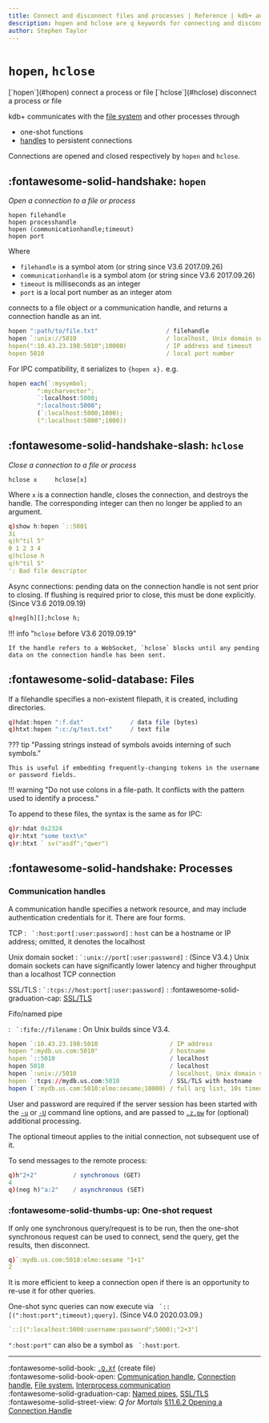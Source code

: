 ```yaml
---
title: Connect and disconnect files and processes | Reference | kdb+ and q documentation
description: hopen and hclose are q keywords for connecting and disconnecting files and processes.
author: Stephen Taylor
---
```

# `hopen`, `hclose`


<div markdown="1" class="typewriter">
[`hopen`](#hopen)   connect a process or file
[`hclose`](#hclose)  disconnect a process or file
</div>


kdb+ communicates with the [file system](../basics/files.md) and other processes through

-   one-shot functions
-   [handles](../basics/handles.md) to persistent connections

Connections are opened and closed respectively by `hopen` and `hclose`.


## :fontawesome-solid-handshake: `hopen`

_Open a connection to a file or process_

```syntax
hopen filehandle
hopen processhandle
hopen (communicationhandle;timeout)
hopen port
```

Where

-   `filehandle` is a symbol atom (or string since V3.6 2017.09.26)
-   `communicationhandle` is a symbol atom (or string since V3.6 2017.09.26)
-   `timeout` is milliseconds as an integer
-   `port` is a local port number as an integer atom

connects to a file object or a communication handle, and returns a connection handle as an int.

```q
hopen ":path/to/file.txt"                   / filehandle
hopen `:unix://5010                         / localhost, Unix domain socket
hopen(":10.43.23.198:5010";10000)           / IP address and timeout
hopen 5010                                  / local port number
```

For IPC compatibility, it serializes to `{hopen x}.` e.g.

```q
hopen each(`:mysymbol;
        ":mycharvector";
        `:localhost:5000;
        ":localhost:5000";
        (`:localhost:5000;1000);
        (":localhost:5000";1000))
```


## :fontawesome-solid-handshake-slash: `hclose`

_Close a connection to a file or process_

```syntax
hclose x     hclose[x]
```

Where `x` is a connection handle, closes the connection, and destroys the handle.
The corresponding integer can then no longer be applied to an argument.

```q
q)show h:hopen `::5001
3i
q)h"til 5"
0 1 2 3 4
q)hclose h
q)h"til 5"
': Bad file descriptor
```

Async connections: pending data on the connection handle is not sent prior to closing.
If flushing is required prior to close, this must be done explicitly.
(Since V3.6 2019.09.19)

```q
q)neg[h][];hclose h;
```

!!! info "`hclose` before V3.6 2019.09.19"

    If the handle refers to a WebSocket, `hclose` blocks until any pending data on the connection handle has been sent.


## :fontawesome-solid-database: Files

If a filehandle specifies a non-existent filepath, it is created, including directories.

```q
q)hdat:hopen ":f.dat"             / data file (bytes)
q)htxt:hopen ":c:/q/test.txt"     / text file
```

??? tip "Passing strings instead of symbols avoids interning of such symbols."

    This is useful if embedding frequently-changing tokens in the username or password fields.

!!! warning "Do not use colons in a file-path. It conflicts with the pattern used to identify a process."

To append to these files, the syntax is the same as for IPC:

```q
q)r:hdat 0x2324
q)r:htxt "some text\n"
q)r:htxt ` sv("asdf";"qwer")
```


## :fontawesome-solid-handshake: Processes

### Communication handles

A communication handle specifies a network resource, and may include authentication credentials for it. There are four forms.

TCP
: `` `:host:port[:user:password]``
: `host` can be a hostname or IP address; omitted, it denotes the localhost

Unix domain socket
: `` `:unix://port[:user:password] ``
: (Since V3.4.) Unix domain sockets can have significantly lower latency and higher throughput than a localhost TCP connection

SSL/TLS
: `` `:tcps://host:port[:user:password] ``
: :fontawesome-solid-graduation-cap: [SSL/TLS](../kb/ssl.md)

Fifo/named pipe

: `` `:fifo://filename``
: On Unix builds since V3.4.


```q
hopen `:10.43.23.198:5010                    / IP address
hopen ":mydb.us.com:5010"                    / hostname
hopen `::5010                                / localhost
hopen 5010                                   / localhost
hopen `:unix://5010                          / localhost, Unix domain socket
hopen `:tcps://mydb.us.com:5010              / SSL/TLS with hostname
hopen (`:mydb.us.com:5010:elmo:sesame;10000) / full arg list, 10s timeout
```

User and password are required if the server session has been started with the [`-u`](../basics/cmdline.md#-u-usr-pwd-local) or [`-U`](../basics/cmdline.md#-u-usr-pwd) command line options, and are passed to [`.z.pw`](dotz.md#zpw-validate-user) for (optional) additional processing.

The optional timeout applies to the initial connection, not subsequent use of it.

To send messages to the remote process:

```q
q)h"2+2"          / synchronous (GET)
4
q)(neg h)"a:2"    / asynchronous (SET)
```


### :fontawesome-solid-thumbs-up: One-shot request

If only one synchronous query/request is to be run, then the one-shot synchronous request can be used to connect, send the query, get the results, then disconnect.

```q
q)`:mydb.us.com:5010:elmo:sesame "1+1"
2
```

It is more efficient to keep a connection open if there is an opportunity to re-use it for other queries.

One-shot sync queries can now execute via `` `::[(":host:port";timeout);query]``.
(Since V4.0 2020.03.09.)

```q
`::[(":localhost:5000:username:password";5000);"2+3"]
```

`":host:port"` can also be a symbol as `` `:host:port``.

----
:fontawesome-solid-book:
[`.Q.Xf`](dotq.md#xf-create-file) (create file)
<br>
:fontawesome-solid-book-open:
[Communication handle](../basics/glossary.md#communication-handle),
[Connection handle](../basics/glossary.md#connection-handle),
[File system](../basics/files.md),
[Interprocess communication](../basics/ipc.md)
<br>
:fontawesome-solid-graduation-cap:
[Named pipes](../kb/named-pipes.md),
[SSL/TLS](../kb/ssl.md)
<br>
:fontawesome-solid-street-view:
_Q for Mortals_
[§11.6.2 Opening a Connection Handle](/q4m3/11_IO/#1162-opening-a-connection-handle)
